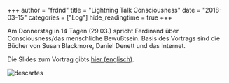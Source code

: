 +++
author = "frdnd"
title = "Lightning Talk Consciousness"
date = "2018-03-15"
categories = ["Log"]
hide_readingtime = true
+++

Am Donnerstag in 14 Tagen (29.03.) spricht Ferdinand über Consciousness/das menschliche Bewußtsein. Basis des Vortrags sind die Bücher von Susan Blackmore, Daniel Denett und das Internet. 

Die Slides zum Vortrag gibts [hier (englisch)](https://rwxrwx.de/talks/lt_consciousness.html).

![descartes](/post/post_2018-03-15_2/descartes.jpg)
